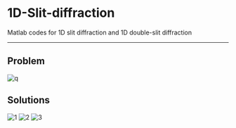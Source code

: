 # 1D-Slit-diffraction
Matlab codes for 1D slit diffraction and 1D double-slit diffraction

---

## Problem
![q](https://user-images.githubusercontent.com/70814964/118421989-3e1cfb80-b6fd-11eb-842b-aae1c332b487.JPG)

## Solutions
![1](https://user-images.githubusercontent.com/70814964/118422022-4ffe9e80-b6fd-11eb-9366-0e2a1ca618e4.JPG)
![2](https://user-images.githubusercontent.com/70814964/118422025-512fcb80-b6fd-11eb-9c9f-84b8e9cdb6df.JPG)
![3](https://user-images.githubusercontent.com/70814964/118422026-512fcb80-b6fd-11eb-9003-7899696e8f54.JPG)
